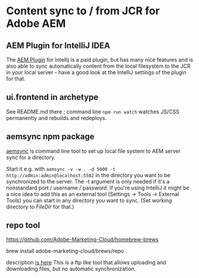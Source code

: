 # Content sync to / from JCR for Adobe AEM

## AEM Plugin for IntelliJ IDEA

The [AEM Plugin](https://plugins.jetbrains.com/plugin/9269-aem-ide) for Intellij
is a paid plugin, but has many nice features and is also able to sync automatically content from the local 
filesystem to the JCR in your local server - have a good look at the IntelliJ settings of the plugin for that.

## ui.frontend in archetype

See README.md there ; command line `npm run watch` watches JS/CSS permanently and rebuilds and redeploys.

## aemsync npm package

[aemsync](https://www.npmjs.com/package/aemsync) is command line tool to set up local file system to AEM server sync 
for a directory. 

Start it e.g. with `aemsync -v -w . -d 5000 -t http://admin:admin@localhost:5502` in the directory you want to be 
synchronized to the server.  The -t argument is only needed if it's a nonstandard port / username / password. If 
you're using IntelliJ it might be a nice idea to add this as an external tool (Settings -> Tools -> External Tools)
you can start in any directory you want to sync. (Set working directory to $FileDir$ for that.)

## repo tool

https://github.com/Adobe-Marketing-Cloud/homebrew-brews

brew install adobe-marketing-cloud/brews/repo

description [is here](https://experienceleague.adobe.com/en/docs/experience-manager-cloud-service/content/implementing/developer-tools/repo-tool)
This is a ftp like tool that allows uploading and downloading files, but no automatic synchronization.
